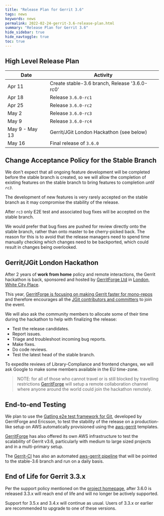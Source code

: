```yaml
---
title: "Release Plan for Gerrit 3.6"
tags: news
keywords: news
permalink: 2022-02-24-gerrit-3.6-release-plan.html
summary: "Release Plan for Gerrit 3.6"
hide_sidebar: true
hide_navtoggle: true
toc: true
---
```


## High Level Release Plan

| Date      | Activity                                           |
|-----------|----------------------------------------------------|
| Apr 11    | Create stable-3.6 branch, Release '3.6.0-rc0'      |
| Apr 18    | Release `3.6.0-rc1`                                |
| Apr 25    | Release `3.6.0-rc2`                                |
| May  2    | Release `3.6.0-rc3`                                |
| May  9    | Release `3.6.0-rc4`                                |
| May  9 - May 13 | Gerrit/JGit London Hackathon (see below)     |
| May 16    | Final release of `3.6.0`                           |

## Change Acceptance Policy for the Stable Branch

We don't expect that all ongoing feature development will be completed before
the stable branch is created, so we will allow the completion of existing
features on the stable branch to bring features to completion *until `rc3`*.

The development of new features is very rarely accepted on the stable branch
as it may compromise the stability of the release.

After `rc3` only E2E test and associated bug fixes will be accepted on the
stable branch.

We would prefer that bug fixes are pushed for review directly onto the stable
branch, rather than onto master to be cherry-picked back. The reason for this
is to avoid that the release managers need to spend time manually checking
which changes need to be backported, which could result in changes being
overlooked.

## Gerrit/JGit London Hackathon

After 2 years of __work from home__ policy and remote interactions, the Gerrit
hackathon is back, sponsored and hosted by [GerritForge Ltd](https://www.gerritforge.com)
in [London, White City Place](https://whitecityplace.com/).

This year, [GerritForge is focusing on making Gerrit faster for mono-repos](https://gitenterprise.me/2022/01/10/2022-goals-for-gerrit/)
and therefore encourages all the [JGit contributors and committers](https://projects.eclipse.org/projects/technology.jgit/who)
to join the event.

We will also ask the community members to allocate some of their time during the
hackathon to help with finalizing the release:

- Test the release candidates.
- Report issues.
- Triage and troubleshoot incoming bug reports.
- Make fixes.
- Do code reviews.
- Test the latest head of the stable branch.

To expedite reviews of Library-Compliance and frontend changes, we will ask
Google to make some members available in the EU time-zone.

> NOTE: for all of those who cannot travel or is still blocked by travelling restrictions
> [GerritForge](https://www.gerritforge.com) will setup a remote collaboration channel
> where anyone around the world could join the hackathon remotely.

## End-to-end Testing

We plan to use the
[Gatling e2e test framework for Git](https://gerrit-review.googlesource.com/Documentation/dev-e2e-tests.html),
developed by GerritForge and Ericsson, to test the stability of the release on a
production-like setup on AWS automatically provisioned using the
[aws-gerrit](https://gerrit.googlesource.com/aws-gerrit) templates.

[GerritForge](https://www.gerritforge.com) has also offered its own AWS infrastructure to test the
scalability of Gerrit v3.6, particularly with medium to large sized projects and in a
multi-primary setup.

The [Gerrit-CI](https://gerrit-ci.gerritforge.com) has also an automated
[aws-gerrit pipeline](https://gerrit-ci.gerritforge.com/job/gatling-gerrit-test/)
that will be pointed to the stable-3.6 branch and run on a daily basis.

## End of Life for Gerrit 3.3.x

Per the support policy mentioned on the
[project homepage](https://www.gerritcodereview.com/support.html#supported-versions),
after 3.6.0 is released 3.3.x will reach end of life and will no longer be
actively supported.

Support for 3.5.x and 3.4.x will continue as usual.
Users of 3.3.x or earlier are recommended to upgrade to one of these versions.
